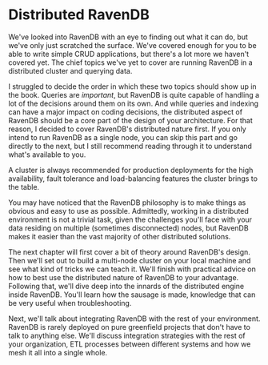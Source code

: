 
# Distributed RavenDB

[Distributed RavenDB]: #distributed-ravendb

We've looked into RavenDB with an eye to finding out what it can do, but we've only just scratched the surface.
We've covered enough for you to be able to write simple CRUD applications, but there's a lot more we haven't covered yet. The 
chief topics we've yet to cover are running RavenDB in a distributed cluster and querying data.

I struggled to decide the order in which these two topics should show up in the book. Queries are _important_, but 
RavenDB is quite capable of handling a lot of the decisions around them on its own. And while queries and indexing can have a 
major impact on coding decisions, the distributed aspect of RavenDB should be a core part of the design of your 
architecture. For that reason, I decided to cover RavenDB's distributed nature first. If you only intend to run RavenDB as a single node, you can 
skip this part and go directly to the next, but I still recommend reading through it to understand what's available to you. 

A cluster is always recommended for production deployments for the high availability, fault tolerance and load-balancing features the cluster brings to the table.

You may have noticed that the RavenDB philosophy is to make things as obvious and easy to use as possible. Admittedly, working in a distributed environment is not a trivial task, given the challenges you'll face with your data residing on multiple (sometimes disconnected) nodes, but RavenDB makes it easier than the vast majority of other 
distributed solutions.

The next chapter will first cover a bit of theory around RavenDB's design. Then we'll set out to build a multi-node cluster on your local machine and see what kind of tricks we can teach it. We'll finish with practical advice on how to best
use the distributed nature of RavenDB to your advantage. Following that, we'll dive deep into the innards of the 
distributed engine inside RavenDB. You'll learn how the sausage is made, knowledge that can be very useful when troubleshooting.

Next, we'll talk about integrating RavenDB with the rest of your environment. RavenDB is rarely deployed on 
pure greenfield projects that don't have to talk to anything else. We'll discuss integration strategies with the rest
of your organization, ETL processes between different systems and how we mesh it all into a single whole.

